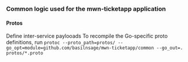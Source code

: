 ### Common logic used for the mwn-ticketapp application

#### Protos
Define inter-service paylooads
To recompile the Go-specific proto definitions, run
`protoc --proto_path=protos/ --go_opt=module=github.com/basilnsage/mwn-ticketapp/common --go_out=. protos/*.proto`
